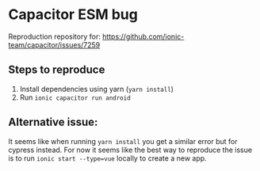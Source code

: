 # Capacitor ESM bug

Reproduction repository for: https://github.com/ionic-team/capacitor/issues/7259

## Steps to reproduce
1. Install dependencies using yarn (`yarn install`)
2. Run `ionic capacitor run android`

## Alternative issue:
It seems like when running `yarn install` you get a similar error but for cypress instead.
For now it seems like the best way to reproduce the issue is to run `ionic start --type=vue` locally to create a new app.
